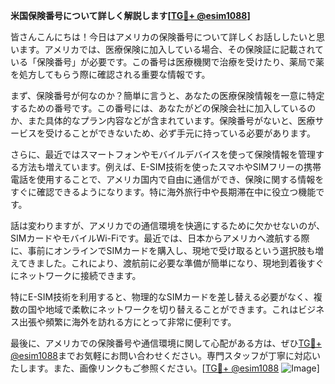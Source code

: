 **米国保険番号について詳しく解説します[[TG💪+ @esim1088](https://t.me/s/esim1088)]**

皆さんこんにちは！今日はアメリカの保険番号について詳しくお話ししたいと思います。アメリカでは、医療保険に加入している場合、その保険証に記載されている「保険番号」が必要です。この番号は医療機関で治療を受けたり、薬局で薬を処方してもらう際に確認される重要な情報です。

まず、保険番号が何なのか？簡単に言うと、あなたの医療保険情報を一意に特定するための番号です。この番号には、あなたがどの保険会社に加入しているのか、また具体的なプラン内容などが含まれています。保険番号がないと、医療サービスを受けることができないため、必ず手元に持っている必要があります。

さらに、最近ではスマートフォンやモバイルデバイスを使って保険情報を管理する方法も増えています。例えば、E-SIM技術を使ったスマホやSIMフリーの携帯電話を使用することで、アメリカ国内で自由に通信ができ、保険に関する情報をすぐに確認できるようになります。特に海外旅行中や長期滞在中に役立つ機能です。

話は変わりますが、アメリカでの通信環境を快適にするために欠かせないのが、SIMカードやモバイルWi-Fiです。最近では、日本からアメリカへ渡航する際に、事前にオンラインでSIMカードを購入し、現地で受け取るという選択肢も増えてきました。これにより、渡航前に必要な準備が簡単になり、現地到着後すぐにネットワークに接続できます。

特にE-SIM技術を利用すると、物理的なSIMカードを差し替える必要がなく、複数の国や地域で柔軟にネットワークを切り替えることができます。これはビジネス出張や頻繁に海外を訪れる方にとって非常に便利です。

最後に、アメリカでの保険番号や通信環境に関して心配がある方は、ぜひ[TG💪+ @esim1088](https://t.me/s/esim1088)までお気軽にお問い合わせください。専門スタッフが丁寧に対応いたします。また、画像リンクもご参照ください。[[TG💪+ @esim1088](https://t.me/s/esim1088) ![Image](https://i.postimg.cc/Y0z9fWf4/image.png)]